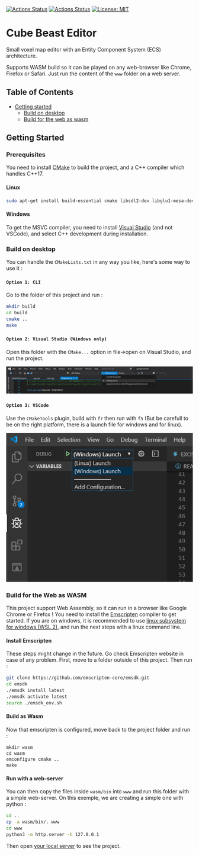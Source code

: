 [![Actions Status](https://github.com/guillaume-haerinck/voxel-editor/workflows/cpp/badge.svg)](https://github.com/guillaume-haerinck/voxel-editor/actions)
[![Actions Status](https://github.com/guillaume-haerinck/voxel-editor/workflows/wasm/badge.svg)](https://github.com/guillaume-haerinck/voxel-editor/actions)
[![License: MIT](https://img.shields.io/badge/License-MIT-yellow.svg)](https://opensource.org/licenses/MIT)

# Cube Beast Editor

Small voxel map editor with an Entity Component System (ECS) architecture.

Supports WASM build so it can be played on any web-browser like Chrome, Firefox or Safari. Just run the content of the `www` folder on a web server.

## Table of Contents

+ [Getting started](#Getting-Started)
    + [Build on desktop](#Build-on-desktop)
    + [Build for the web as wasm](#Build-for-the-web-as-wasm)

## Getting Started

### Prerequisites

You need to install [CMake](https://cmake.org/) to build the project, and a C++ compiler which handles C++17.

#### Linux

```bash
sudo apt-get install build-essential cmake libsdl2-dev libglu1-mesa-dev mesa-common-dev
```

#### Windows

To get the MSVC compiler, you need to install [Visual Studio](https://visualstudio.microsoft.com/) (and not VSCode), and select C++ development during installation.

### Build on desktop

You can handle the `CMakeLists.txt` in any way you like, here's some way to use it :

#### `Option 1: CLI`

Go to the folder of this project and run :

```bash
mkdir build
cd build
cmake ..
make
```

#### `Option 2: Visual Studio (Windows only)`

Open this folder with the `CMake...` option in file->open on Visual Studio, and run the project.

![Visual studio](doc/readme-img/visual-studio-run.png)

#### `Option 3: VSCode`

Use the `CMakeTools` plugin, build with `f7` then run with `f5` (But be carefull to be on the right platform, there is a launch file for windows and for linux).

![VS Code](doc/readme-img/vscode-run.png)

### Build for the Web as WASM

This project support Web Assembly, so it can run in a browser like Google Chrome or Firefox ! You need to install the [Emscripten](https://emscripten.org/) compiler to get started. If you are on windows, it is recommended to use [linux subsystem for windows (WSL 2)](https://docs.microsoft.com/fr-fr/windows/wsl/install-win10), and run the next steps with a linux command line.

#### Install Emscripten

These steps might change in the future. Go check Emscripten website in case of any problem. First, move to a folder outside of this project. Then run :

```bash
git clone https://github.com/emscripten-core/emsdk.git
cd emsdk
./emsdk install latest
./emsdk activate latest
source ./emsdk_env.sh
```

#### Build as Wasm

Now that emscripten is configured, move back to the project folder and run :

```
mkdir wasm
cd wasm
emconfigure cmake ..
make
```

#### Run with a web-server

You can then copy the files inside `wasm/bin` into `www` and run this folder with a simple web-server. On this exemple, we are creating a simple one with python :

```bash
cd ..
cp -a wasm/bin/. www
cd www
python3 -m http.server -b 127.0.0.1
```

Then open [your local server](http://127.0.0.1:8000/) to see the project.
